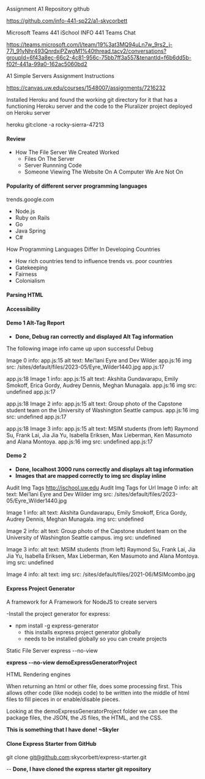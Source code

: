 Assignment A1 Repository github

https://github.com/info-441-sp22/a1-skycorbett

Microsoft Teams 441 iSchool INFO 441 Teams Chat

https://teams.microsoft.com/l/team/19%3at3MQ94uLn7w_9rs2_j-77I_91yNhr493QnrdxiPZwgM1%40thread.tacv2/conversations?groupId=6f43a8ec-66c2-4c81-956c-75bb7ff3a557&tenantId=f6b6dd5b-f02f-441a-99a0-162ac5060bd2

A1 Simple Servers Assignment Instructions

https://canvas.uw.edu/courses/1548007/assignments/7216232



Installed Heroku and found the working git directory for it that has a functioning Heroku server and the code to the Pluralizer project deployed on Heroku server

  heroku git:clone -a rocky-sierra-47213    

  <h4>Review</h4>

  - How The File Server We Created Worked
    - Files On The Server
    - Server Runnning Code
    - Someone Viewing The Website On A Computer We Are Not On

<H4>Popularity of different server programming languages</h4>

trends.google.com

- Node.js
- Ruby on Rails
- Go
- Java Spring
- C#

How Programming Languages Differ In Developing Countries

- How rich countries tend to influence trends
vs. poor countries
- Gatekeeping
- Fairness
- Colonialism

<h4>Parsing HTML</h4>

<h4>Accessibility</h4>

<H4>Demo 1 Alt-Tag Report</h4>

- **Done, Debug ran correctly and displayed Alt Tag information**

The following image info came up upon successful Debug

Image 0 info:
app.js:15
alt text: Mei’lani Eyre and Dev Wilder
app.js:16
img src: /sites/default/files/2023-05/Eyre_Wilder1440.jpg
app.js:17



app.js:18
Image 1 info:
app.js:15
alt text: Akshita Gundavarapu, Emily Smokoff, Erica Gordy, Audrey Dennis, Meghan Munagala. 
app.js:16
img src: undefined
app.js:17



app.js:18
Image 2 info:
app.js:15
alt text: Group photo of the Capstone student team on the University of Washington Seattle campus.
app.js:16
img src: undefined
app.js:17



app.js:18
Image 3 info:
app.js:15
alt text: MSIM students (from left) Raymond Su, Frank Lai, Jia Jia Yu, Isabella Eriksen, Max Lieberman, Ken Masumoto and Alana Montoya.
app.js:16
img src: undefined
app.js:17 

<h4>Demo 2 </h4>

- **Done, localhost 3000 runs correctly and displays alt tag information**
- **Images that are mapped correctly to img src display inline**

Audit Img Tags
http://ischool.uw.edu
 Audit Img Tags for Url
Image 0 info:
alt text: Mei’lani Eyre and Dev Wilder
img src: /sites/default/files/2023-05/Eyre_Wilder1440.jpg

Image 1 info:
alt text: Akshita Gundavarapu, Emily Smokoff, Erica Gordy, Audrey Dennis, Meghan Munagala.
img src: undefined

Image 2 info:
alt text: Group photo of the Capstone student team on the University of Washington Seattle campus.
img src: undefined

Image 3 info:
alt text: MSIM students (from left) Raymond Su, Frank Lai, Jia Jia Yu, Isabella Eriksen, Max Lieberman, Ken Masumoto and Alana Montoya.
img src: undefined

Image 4 info:
alt text:
img src: /sites/default/files/2021-06/MSIMcombo.jpg


<h4> Express Project Generator</h4>

A framework for 
A Framework for NodeJS to create servers

-Install the project generator for express:
  - npm install -g express-generator
    - this installs express project generator globally
    - needs to be installed globally so you can create projects

Static File Server
express --no-view <project name>

**express --no-view demoExpressGeneratorProject**

HTML Rendering engines

When returning an html or other file, does some processing first. This allows other code (like nodejs code) to be written into the middle of html files to fill pieces in or enable/disable pieces.

Looking at the demoExpressGeneratorProject folder we can see the package files, the JSON, the JS files, the HTML, and the CSS.


**This is something that I have done! ~Skyler**

<h4>Clone Express Starter from GitHub</h4>

git clone git@github.com:skycorbett/express-starter.git 

-- **Done, I have cloned the express starter git repository**

